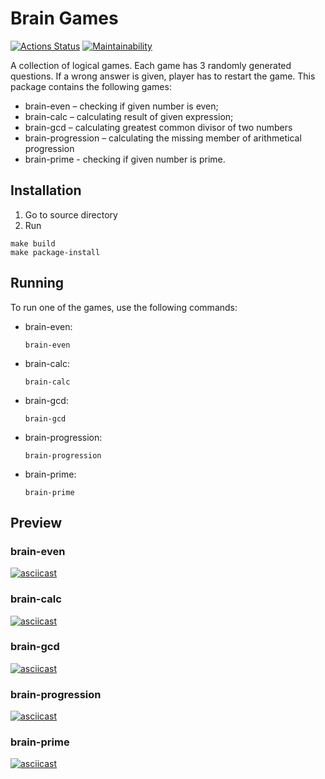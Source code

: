 # Brain Games
[![Actions Status](https://github.com/grigarazH/python-project-49/workflows/hexlet-check/badge.svg)](https://github.com/grigarazH/python-project-49/actions)
[![Maintainability](https://api.codeclimate.com/v1/badges/eefe0a04cd34fe38b44d/maintainability)](https://codeclimate.com/github/grigarazH/python-project-49/maintainability)

A collection of logical games. Each game has 3 randomly generated questions. If a wrong answer is given, player has to restart the game.
This package contains the following games:
* brain-even – checking if given number is even;
* brain-calc – calculating result of given expression;
* brain-gcd – calculating greatest common divisor of two numbers
* brain-progression – calculating the missing member of arithmetical progression
* brain-prime - checking if given number is prime.

## Installation

1. Go to source directory
2. Run
   
```
make build
make package-install
```


## Running
To run one of the games, use the following commands:

* brain-even:
  
  ```
  brain-even
  ```

* brain-calc:

  ```
  brain-calc
  ```

* brain-gcd:
  
  ```
  brain-gcd
  ```

* brain-progression:
  
  ```
  brain-progression
  ```

* brain-prime:
  
  ```
  brain-prime
  ```

## Preview

### brain-even
[![asciicast](https://asciinema.org/a/yqzUyAWLW9INURC7lQ6XHt0Ob.svg)](https://asciinema.org/a/yqzUyAWLW9INURC7lQ6XHt0Ob)

### brain-calc
[![asciicast](https://asciinema.org/a/xHOjxHKjXKRzhYqCORo2w5TSD.svg)](https://asciinema.org/a/xHOjxHKjXKRzhYqCORo2w5TSD)

### brain-gcd
[![asciicast](https://asciinema.org/a/vyS5ouo5s2QmffUPjxnDBaNYp.svg)](https://asciinema.org/a/vyS5ouo5s2QmffUPjxnDBaNYp)

### brain-progression
[![asciicast](https://asciinema.org/a/V25eVSWUVVJOcJu8OzWBCQFjh.svg)](https://asciinema.org/a/V25eVSWUVVJOcJu8OzWBCQFjh)

### brain-prime
[![asciicast](https://asciinema.org/a/uaYGHczHkfE6bYUrvXoj6QM7B.svg)](https://asciinema.org/a/uaYGHczHkfE6bYUrvXoj6QM7B)